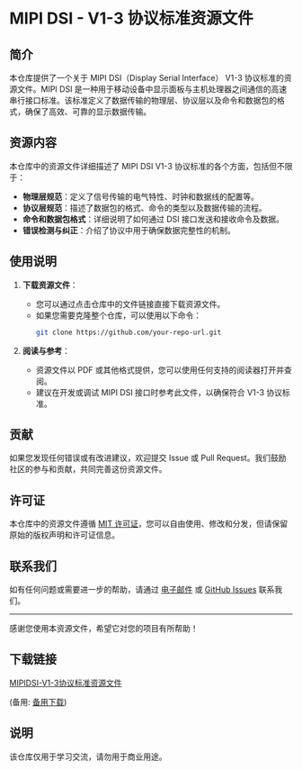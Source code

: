 # MIPI DSI - V1-3 协议标准资源文件

## 简介

本仓库提供了一个关于 MIPI DSI（Display Serial Interface） V1-3 协议标准的资源文件。MIPI DSI 是一种用于移动设备中显示面板与主机处理器之间通信的高速串行接口标准。该标准定义了数据传输的物理层、协议层以及命令和数据包的格式，确保了高效、可靠的显示数据传输。

## 资源内容

本仓库中的资源文件详细描述了 MIPI DSI V1-3 协议标准的各个方面，包括但不限于：

- **物理层规范**：定义了信号传输的电气特性、时钟和数据线的配置等。
- **协议层规范**：描述了数据包的格式、命令的类型以及数据传输的流程。
- **命令和数据包格式**：详细说明了如何通过 DSI 接口发送和接收命令及数据。
- **错误检测与纠正**：介绍了协议中用于确保数据完整性的机制。

## 使用说明

1. **下载资源文件**：
   - 您可以通过点击仓库中的文件链接直接下载资源文件。
   - 如果您需要克隆整个仓库，可以使用以下命令：
     ```bash
     git clone https://github.com/your-repo-url.git
     ```

2. **阅读与参考**：
   - 资源文件以 PDF 或其他格式提供，您可以使用任何支持的阅读器打开并查阅。
   - 建议在开发或调试 MIPI DSI 接口时参考此文件，以确保符合 V1-3 协议标准。

## 贡献

如果您发现任何错误或有改进建议，欢迎提交 Issue 或 Pull Request。我们鼓励社区的参与和贡献，共同完善这份资源文件。

## 许可证

本仓库中的资源文件遵循 [MIT 许可证](LICENSE)，您可以自由使用、修改和分发，但请保留原始的版权声明和许可证信息。

## 联系我们

如有任何问题或需要进一步的帮助，请通过 [电子邮件](mailto:your-email@example.com) 或 [GitHub Issues](https://github.com/your-repo-url/issues) 联系我们。

---

感谢您使用本资源文件，希望它对您的项目有所帮助！

## 下载链接
[MIPIDSI-V1-3协议标准资源文件](https://pan.quark.cn/s/86a4c2fb7c75) 

(备用: [备用下载](https://pan.baidu.com/s/1-cATdNsPJ8xq-a_l43Equw?pwd=1234))

## 说明

该仓库仅用于学习交流，请勿用于商业用途。
